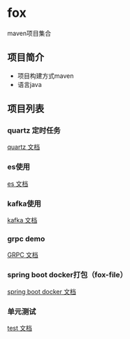 # fox 
maven项目集合

## 项目简介
* 项目构建方式maven
* 语言java

## 项目列表
### quartz 定时任务
[quartz 文档](/fox-scheduler/README.md)

### es使用
[es 文档](/fox-es/README.md)

### kafka使用
[kafka 文档](/fox-kafka/README.md)

### grpc demo
[GRPC 文档](/fox-grpc/README.md)

### spring boot docker打包（fox-file）
[spring boot docker 文档](/fox-file/README.md)

### 单元测试
[test 文档](/fox-test/README.md)





